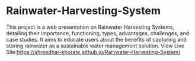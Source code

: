 # Rainwater-Harvesting-System
This project is a web presentation on Rainwater Harvesting Systems, detailing their importance, functioning, types, advantages, challenges, and case studies. It aims to educate users about the benefits of capturing and storing rainwater as a sustainable water management solution. 
View Live Site:https://shreedhar-khorate.github.io/Rainwater-Harvesting-System/
